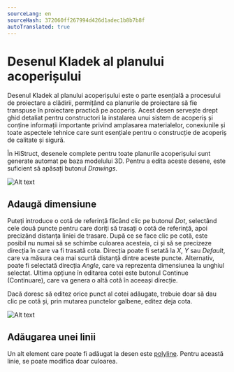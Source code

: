 ```yaml
---
sourceLang: en
sourceHash: 372060ff267994d426d1adec1b8b7b8f
autoTranslated: true
---
```



# Desenul Kladek al planului acoperișului

Desenul Kladek al planului acoperișului este o parte esențială a procesului de proiectare a clădirii, permițând ca planurile de proiectare să fie transpuse în proiectare practică pe acoperiș. Acest desen servește drept ghid detaliat pentru constructori la instalarea unui sistem de acoperiș și conține informații importante privind amplasarea materialelor, conexiunile și toate aspectele tehnice care sunt esențiale pentru o construcție de acoperiș de calitate și sigură.

În HiStruct, desenele complete pentru toate planurile acoperișului sunt generate automat pe baza modelului 3D. Pentru a edita aceste desene, este suficient să apăsați butonul *Drawings*.


![Alt text](img/drawingsRoofTilling.png)

## Adaugă dimensiune

Puteți introduce o cotă de referință făcând clic pe butonul *Dot*, selectând cele două puncte pentru care doriți să trasați o cotă de referință, apoi precizând distanța liniei de trasare. După ce se face clic pe cotă, este posibil nu numai să se schimbe culoarea acesteia, ci și să se precizeze direcția în care va fi trasată cota. Direcția poate fi setată la *X*, *Y* sau *Default*, care va măsura cea mai scurtă distanță dintre aceste puncte. Alternativ, poate fi selectată direcția *Angle*, care va reprezenta dimensiunea la unghiul selectat. Ultima opțiune în editarea cotei este butonul Continue (Continuare), care va genera o altă cotă în aceeași direcție.

Dacă doresc să editez orice punct al cotei adăugate, trebuie doar să dau clic pe cotă și, prin mutarea punctelor galbene, editez deja cota.

![Alt text](img/drawingsDimensionsProperties.png)

## Adăugarea unei linii

Un alt element care poate fi adăugat la desen este [polyline](polylineInput.md). Pentru această linie, se poate modifica doar culoarea.



